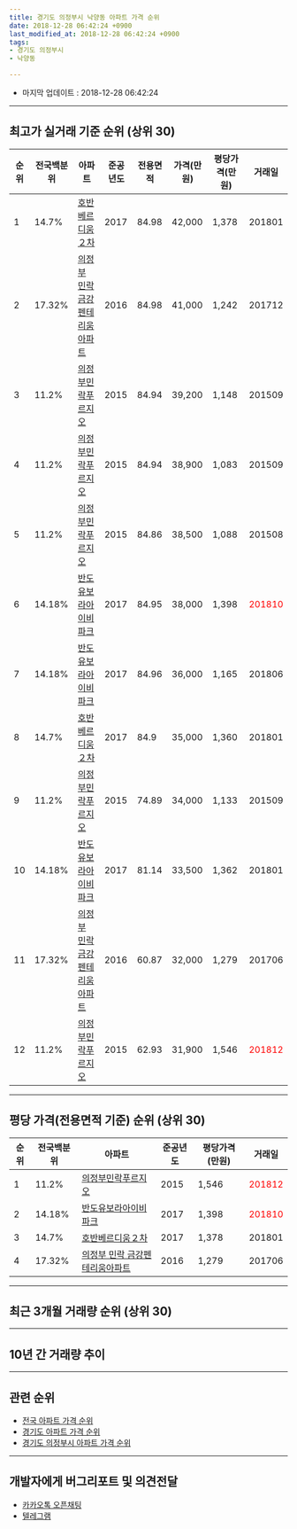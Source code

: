 ```yaml
---
title: 경기도 의정부시 낙양동 아파트 가격 순위
date: 2018-12-28 06:42:24 +0900
last_modified_at: 2018-12-28 06:42:24 +0900
tags:
- 경기도 의정부시
- 낙양동

---
```


* 마지막 업데이트 : 2018-12-28 06:42:24

---

## 최고가 실거래 기준 순위 (상위 30)


|순위|전국백분위|아파트|준공년도|전용면적|가격(만원)|평당가격(만원)|거래일|
|---|---|---|---|---|---|---|---|
|1|14.7%|[호반베르디움２차](https://search.naver.com/search.naver?query=%EA%B2%BD%EA%B8%B0%EB%8F%84+%EC%9D%98%EC%A0%95%EB%B6%80%EC%8B%9C+%EB%82%99%EC%96%91%EB%8F%99+%ED%98%B8%EB%B0%98%EB%B2%A0%EB%A5%B4%EB%94%94%EC%9B%80%EF%BC%92%EC%B0%A8)|2017|84.98|42,000|1,378|201801|
|2|17.32%|[의정부 민락 금강펜테리움아파트](https://search.naver.com/search.naver?query=%EA%B2%BD%EA%B8%B0%EB%8F%84+%EC%9D%98%EC%A0%95%EB%B6%80%EC%8B%9C+%EB%82%99%EC%96%91%EB%8F%99+%EC%9D%98%EC%A0%95%EB%B6%80+%EB%AF%BC%EB%9D%BD+%EA%B8%88%EA%B0%95%ED%8E%9C%ED%85%8C%EB%A6%AC%EC%9B%80%EC%95%84%ED%8C%8C%ED%8A%B8)|2016|84.98|41,000|1,242|201712|
|3|11.2%|[의정부민락푸르지오](https://search.naver.com/search.naver?query=%EA%B2%BD%EA%B8%B0%EB%8F%84+%EC%9D%98%EC%A0%95%EB%B6%80%EC%8B%9C+%EB%82%99%EC%96%91%EB%8F%99+%EC%9D%98%EC%A0%95%EB%B6%80%EB%AF%BC%EB%9D%BD%ED%91%B8%EB%A5%B4%EC%A7%80%EC%98%A4)|2015|84.94|39,200|1,148|201509|
|4|11.2%|[의정부민락푸르지오](https://search.naver.com/search.naver?query=%EA%B2%BD%EA%B8%B0%EB%8F%84+%EC%9D%98%EC%A0%95%EB%B6%80%EC%8B%9C+%EB%82%99%EC%96%91%EB%8F%99+%EC%9D%98%EC%A0%95%EB%B6%80%EB%AF%BC%EB%9D%BD%ED%91%B8%EB%A5%B4%EC%A7%80%EC%98%A4)|2015|84.94|38,900|1,083|201509|
|5|11.2%|[의정부민락푸르지오](https://search.naver.com/search.naver?query=%EA%B2%BD%EA%B8%B0%EB%8F%84+%EC%9D%98%EC%A0%95%EB%B6%80%EC%8B%9C+%EB%82%99%EC%96%91%EB%8F%99+%EC%9D%98%EC%A0%95%EB%B6%80%EB%AF%BC%EB%9D%BD%ED%91%B8%EB%A5%B4%EC%A7%80%EC%98%A4)|2015|84.86|38,500|1,088|201508|
|6|14.18%|[반도유보라아이비파크](https://search.naver.com/search.naver?query=%EA%B2%BD%EA%B8%B0%EB%8F%84+%EC%9D%98%EC%A0%95%EB%B6%80%EC%8B%9C+%EB%82%99%EC%96%91%EB%8F%99+%EB%B0%98%EB%8F%84%EC%9C%A0%EB%B3%B4%EB%9D%BC%EC%95%84%EC%9D%B4%EB%B9%84%ED%8C%8C%ED%81%AC)|2017|84.95|38,000|1,398|<span style="color:red">201810</span>|
|7|14.18%|[반도유보라아이비파크](https://search.naver.com/search.naver?query=%EA%B2%BD%EA%B8%B0%EB%8F%84+%EC%9D%98%EC%A0%95%EB%B6%80%EC%8B%9C+%EB%82%99%EC%96%91%EB%8F%99+%EB%B0%98%EB%8F%84%EC%9C%A0%EB%B3%B4%EB%9D%BC%EC%95%84%EC%9D%B4%EB%B9%84%ED%8C%8C%ED%81%AC)|2017|84.96|36,000|1,165|201806|
|8|14.7%|[호반베르디움２차](https://search.naver.com/search.naver?query=%EA%B2%BD%EA%B8%B0%EB%8F%84+%EC%9D%98%EC%A0%95%EB%B6%80%EC%8B%9C+%EB%82%99%EC%96%91%EB%8F%99+%ED%98%B8%EB%B0%98%EB%B2%A0%EB%A5%B4%EB%94%94%EC%9B%80%EF%BC%92%EC%B0%A8)|2017|84.9|35,000|1,360|201801|
|9|11.2%|[의정부민락푸르지오](https://search.naver.com/search.naver?query=%EA%B2%BD%EA%B8%B0%EB%8F%84+%EC%9D%98%EC%A0%95%EB%B6%80%EC%8B%9C+%EB%82%99%EC%96%91%EB%8F%99+%EC%9D%98%EC%A0%95%EB%B6%80%EB%AF%BC%EB%9D%BD%ED%91%B8%EB%A5%B4%EC%A7%80%EC%98%A4)|2015|74.89|34,000|1,133|201509|
|10|14.18%|[반도유보라아이비파크](https://search.naver.com/search.naver?query=%EA%B2%BD%EA%B8%B0%EB%8F%84+%EC%9D%98%EC%A0%95%EB%B6%80%EC%8B%9C+%EB%82%99%EC%96%91%EB%8F%99+%EB%B0%98%EB%8F%84%EC%9C%A0%EB%B3%B4%EB%9D%BC%EC%95%84%EC%9D%B4%EB%B9%84%ED%8C%8C%ED%81%AC)|2017|81.14|33,500|1,362|201801|
|11|17.32%|[의정부 민락 금강펜테리움아파트](https://search.naver.com/search.naver?query=%EA%B2%BD%EA%B8%B0%EB%8F%84+%EC%9D%98%EC%A0%95%EB%B6%80%EC%8B%9C+%EB%82%99%EC%96%91%EB%8F%99+%EC%9D%98%EC%A0%95%EB%B6%80+%EB%AF%BC%EB%9D%BD+%EA%B8%88%EA%B0%95%ED%8E%9C%ED%85%8C%EB%A6%AC%EC%9B%80%EC%95%84%ED%8C%8C%ED%8A%B8)|2016|60.87|32,000|1,279|201706|
|12|11.2%|[의정부민락푸르지오](https://search.naver.com/search.naver?query=%EA%B2%BD%EA%B8%B0%EB%8F%84+%EC%9D%98%EC%A0%95%EB%B6%80%EC%8B%9C+%EB%82%99%EC%96%91%EB%8F%99+%EC%9D%98%EC%A0%95%EB%B6%80%EB%AF%BC%EB%9D%BD%ED%91%B8%EB%A5%B4%EC%A7%80%EC%98%A4)|2015|62.93|31,900|1,546|<span style="color:red">201812</span>|


---

## 평당 가격(전용면적 기준) 순위 (상위 30)


|순위|전국백분위|아파트|준공년도|평당가격(만원)|거래일|
|---|---|---|---|---|---|
|1|11.2%|[의정부민락푸르지오](https://search.naver.com/search.naver?query=%EA%B2%BD%EA%B8%B0%EB%8F%84+%EC%9D%98%EC%A0%95%EB%B6%80%EC%8B%9C+%EB%82%99%EC%96%91%EB%8F%99+%EC%9D%98%EC%A0%95%EB%B6%80%EB%AF%BC%EB%9D%BD%ED%91%B8%EB%A5%B4%EC%A7%80%EC%98%A4)|2015|1,546|<span style="color:red">201812</span>|
|2|14.18%|[반도유보라아이비파크](https://search.naver.com/search.naver?query=%EA%B2%BD%EA%B8%B0%EB%8F%84+%EC%9D%98%EC%A0%95%EB%B6%80%EC%8B%9C+%EB%82%99%EC%96%91%EB%8F%99+%EB%B0%98%EB%8F%84%EC%9C%A0%EB%B3%B4%EB%9D%BC%EC%95%84%EC%9D%B4%EB%B9%84%ED%8C%8C%ED%81%AC)|2017|1,398|<span style="color:red">201810</span>|
|3|14.7%|[호반베르디움２차](https://search.naver.com/search.naver?query=%EA%B2%BD%EA%B8%B0%EB%8F%84+%EC%9D%98%EC%A0%95%EB%B6%80%EC%8B%9C+%EB%82%99%EC%96%91%EB%8F%99+%ED%98%B8%EB%B0%98%EB%B2%A0%EB%A5%B4%EB%94%94%EC%9B%80%EF%BC%92%EC%B0%A8)|2017|1,378|201801|
|4|17.32%|[의정부 민락 금강펜테리움아파트](https://search.naver.com/search.naver?query=%EA%B2%BD%EA%B8%B0%EB%8F%84+%EC%9D%98%EC%A0%95%EB%B6%80%EC%8B%9C+%EB%82%99%EC%96%91%EB%8F%99+%EC%9D%98%EC%A0%95%EB%B6%80+%EB%AF%BC%EB%9D%BD+%EA%B8%88%EA%B0%95%ED%8E%9C%ED%85%8C%EB%A6%AC%EC%9B%80%EC%95%84%ED%8C%8C%ED%8A%B8)|2016|1,279|201706|


---

## 최근 3개월 거래량 순위 (상위 30)


<div style="width:100%;">
    <canvas id="deal_count_ranking" height="250"></canvas>
</div>


<script>
new Chart(document.getElementById("deal_count_ranking"), {
    type: 'horizontalBar',
    data: {
        labels: ['의정부민락푸르지오', '의정부 민락 금강펜테리움아파트', '호반베르디움２차', '반도유보라아이비파크'],
        datasets: [{
            label: '실거래 수',
            data: [12, 4, 3, 3],
            borderColor: "rgba(255, 0, 128, 1)",
            backgroundColor: "rgba(255, 0, 128, 0.5)",
            fill: false,
        }]
    },
    options: {
        responsive: true,
        title: {
            display: true,
            text: '최근 3개월 거래량 순위'
        },
        tooltips: {
            mode: 'index',
            intersect: false,
            callbacks: {
                title: function(tooltipItems, data) {
                    return "실거래 수:";
                },
                label: function(tooltipItem, data) {
                    return data.labels[tooltipItem.index] + ": " + tooltipItem.xLabel;
                }
            }
        },
        hover: {
            mode: 'nearest',
            intersect: true
        },
        scales: {
            xAxes: [{
                display: true,
                scaleLabel: {
                    display: true,
                    labelString: '실거래 수'
                },
                ticks: {
                    suggestedMin: 0,
                }
            }],
            yAxes: [{
                display: true,
                ticks: {
                    autoSkip: false,
                    callback: function(value, index, values) {
                        if (value.length > 15)
                            return value.substr(0, 13) + "...";
                        else
                            return value;
                    }
                },
                scaleLabel: {
                    display: false,
                }
            }]
        }
    }
});

</script>


---

## 10년 간 거래량 추이


<div style="width:100%;">
    <canvas id="deal_progress" height="250"></canvas>
</div>

<script>
new Chart(document.getElementById("deal_progress"), {
    type: 'line',
    data: {
        labels: ['200812','200901','200902','200903','200904','200905','200906','200907','200908','200909','200910','200911','200912','201001','201002','201003','201004','201005','201006','201007','201008','201009','201010','201011','201012','201101','201102','201103','201104','201105','201106','201107','201108','201109','201110','201111','201112','201201','201202','201203','201204','201205','201206','201207','201208','201209','201210','201211','201212','201301','201302','201303','201304','201305','201306','201307','201308','201309','201310','201311','201312','201401','201402','201403','201404','201405','201406','201407','201408','201409','201410','201411','201412','201501','201502','201503','201504','201505','201506','201507','201508','201509','201510','201511','201512','201601','201602','201603','201604','201605','201606','201607','201608','201609','201610','201611','201612','201701','201702','201703','201704','201705','201706','201707','201708','201709','201710','201711','201712','201801','201802','201803','201804','201805','201806','201807','201808','201809','201810','201811','201812'],
        datasets: [{
            label: '실거래 수',
            pointRadius: 1,
            data: [0, 0, 0, 0, 0, 0, 0, 0, 0, 0, 0, 0, 0, 0, 0, 0, 0, 0, 0, 0, 0, 0, 0, 0, 0, 0, 0, 0, 0, 0, 0, 0, 0, 0, 0, 0, 0, 0, 0, 0, 0, 0, 0, 0, 0, 0, 0, 0, 0, 0, 0, 0, 0, 0, 0, 0, 0, 0, 0, 0, 0, 0, 0, 0, 0, 0, 0, 0, 0, 0, 0, 0, 0, 0, 0, 0, 0, 0, 0, 0, 1, 6, 2, 1, 2, 2, 1, 2, 0, 5, 2, 2, 3, 2, 6, 0, 3, 1, 2, 3, 1, 2, 5, 2, 3, 5, 4, 3, 10, 12, 10, 14, 12, 7, 6, 8, 7, 11, 9, 9, 4],
            borderColor: "rgba(255, 201, 14, 1)",
            backgroundColor: "rgba(255, 201, 14, 0.5)",
            fill: true,
        }]
    },
    options: {
        responsive: true,
        title: {
            display: true,
            text: '10년간 거래량 추이'
        },
        tooltips: {
            mode: 'index',
            intersect: false,
        },
        hover: {
            mode: 'nearest',
            intersect: true
        },
        scales: {
            xAxes: [{
                display: true,
                scaleLabel: {
                    display: true,
                    labelString: '년/월'
                }
            }],
            yAxes: [{
                display: true,
                ticks: {
                    suggestedMin: 0,
                },
                scaleLabel: {
                    display: true,
                    labelString: '실거래 수'
                }
            }]
        }
    }
});

</script>


---

## 관련 순위

- [전국 아파트 가격 순위](https://inasie.github.io/apt-ranking/전국)
- [경기도 아파트 가격 순위](https://inasie.github.io/apt-ranking/경기도)
- [경기도 의정부시 아파트 가격 순위](https://inasie.github.io/apt-ranking/경기도-의정부시)


---

## 개발자에게 버그리포트 및 의견전달

- [카카오톡 오픈채팅](https://open.kakao.com/o/gLJUAP4)
- [텔레그램](https://t.me/inasie)

